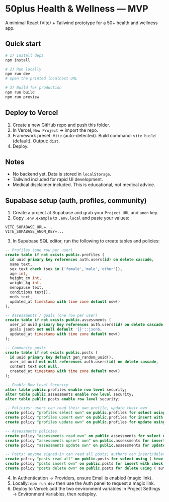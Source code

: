# 50plus Health & Wellness — MVP

A minimal React (Vite) + Tailwind prototype for a 50+ health and wellness app.

## Quick start

```bash
# 1) Install deps
npm install

# 2) Run locally
npm run dev
# open the printed localhost URL

# 3) Build for production
npm run build
npm run preview
```

## Deploy to Vercel

1. Create a new GitHub repo and push this folder.
2. In Vercel, `New Project` → import the repo.
3. Framework preset: `Vite` (auto-detected). Build command: `vite build` (default). Output: `dist`.
4. Deploy.

## Notes

- No backend yet. Data is stored in `localStorage`.
- Tailwind included for rapid UI development.
- Medical disclaimer included. This is educational, not medical advice.

## Supabase setup (auth, profiles, community)

1. Create a project at Supabase and grab your `Project URL` and `anon` key.
2. Copy `.env.example` to `.env.local` and paste your values:
```
VITE_SUPABASE_URL=... 
VITE_SUPABASE_ANON_KEY=...
```
3. In Supabase SQL editor, run the following to create tables and policies:

```sql
-- Profiles (one row per user)
create table if not exists public.profiles (
  id uuid primary key references auth.users(id) on delete cascade,
  name text,
  sex text check (sex in ('female','male','other')),
  age int,
  height_cm int,
  weight_kg int,
  menopause text,
  conditions text[],
  meds text,
  updated_at timestamp with time zone default now()
);

-- Assessments / goals (one row per user)
create table if not exists public.assessments (
  user_id uuid primary key references auth.users(id) on delete cascade,
  goals jsonb not null default '{}'::jsonb,
  updated_at timestamp with time zone default now()
);

-- Community posts
create table if not exists public.posts (
  id uuid primary key default gen_random_uuid(),
  user_id uuid not null references auth.users(id) on delete cascade,
  content text not null,
  created_at timestamp with time zone default now()
);

-- Enable Row Level Security
alter table public.profiles enable row level security;
alter table public.assessments enable row level security;
alter table public.posts enable row level security;

-- Policies: users can read their own profile, update their own
create policy "profiles select own" on public.profiles for select using (auth.uid() = id);
create policy "profiles upsert own" on public.profiles for insert with check (auth.uid() = id);
create policy "profiles update own" on public.profiles for update using (auth.uid() = id);

-- Assessments policies
create policy "assessments read own" on public.assessments for select using (auth.uid() = user_id);
create policy "assessments upsert own" on public.assessments for insert with check (auth.uid() = user_id);
create policy "assessments update own" on public.assessments for update using (auth.uid() = user_id);

-- Posts: anyone signed-in can read all posts; authors can insert/delete their own
create policy "posts read all" on public.posts for select using ( true );
create policy "posts insert own" on public.posts for insert with check ( auth.uid() = user_id );
create policy "posts delete own" on public.posts for delete using ( auth.uid() = user_id );
```

4. In Authentication → Providers, ensure Email is enabled (magic link).
5. Locally: `npm run dev` then use the Auth panel to request a magic link.
6. Deploy to Vercel: add the two environment variables in Project Settings → Environment Variables, then redeploy.
